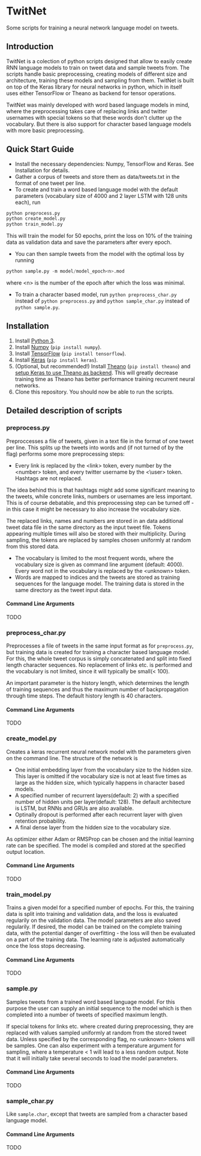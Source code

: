 # TwitNet
Some scripts for training a neural network language model on tweets.

## Introduction
TwitNet is a colection of python scripts designed that allow to easily create RNN language models to train on tweet data and sample tweets from. The scripts handle basic preprocessing, creating models of different size and architecture, training these models and sampling from them. TwitNet is built on top of the Keras library for neural networks in python, which in itself uses either TensorFlow or Theano as backend for tensor operations.

TwitNet was mainly developed with word based language models in mind, where the preprocessing takes care of replacing links and twitter usernames with special tokens so that these words don't clutter up the vocabulary. But there is also support for character based language models with more basic preprocessing.

## Quick Start Guide
* Install the necessary dependencies: Numpy, TensorFlow and Keras. See Installation for details.
* Gather a corpus of tweets and store them as data/tweets.txt in the format of one tweet per line.
* To create and train a word based language model with the default parameters (vocabulary size of 4000 and 2 layer LSTM with 128 units each), run
 
 ```python
 python preprocess.py
 python create_model.py
 python train_model.py
 ```
 
 This will train the model for 50 epochs, print the loss on 10% of the training data as validation data and save the parameters after every epoch. 
* You can then sample tweets from the model with the optimal loss by running

 ```python
 python sample.py -m model/model_epoch<n>.mod
 ```
 
 where \<n\> is the number of the epoch after which the loss was minimal.
* To train a character based model, run `python preprocess_char.py` instead of `python preprocess.py` and `python sample_char.py` instead of `python sample.py`.

## Installation
1. Install [Python 3](https://www.python.org).
2. Install [Numpy](http://www.numpy.org) (`pip install numpy`).
3. Install [TensorFlow](https://www.tensorflow.org) (`pip install tensorflow`).
4. Install [Keras](https://keras.io) (`pip install keras`).
5. (Optional, but recommended!) Install [Theano](http://deeplearning.net/software/theano/) (`pip install theano`) and [setup Keras to use Theano as backend](https://keras.io/#switching-from-tensorflow-to-theano). This will greatly decrease training time as Theano has better performance training recurrent neural networks.
6. Clone this repository. You should now be able to run the scripts.

## Detailed description of scripts
### preprocess.py
Preproccesses a file of tweets, given in a text file in the format of one tweet per line. This splits up the tweets into words and (if not turned of by the flag) performs some more preprocessing steps: 

* Every link is replaced by the \<link\> token, every number by the \<number\> token, and every twitter username by the <\user\> token. Hashtags are not replaced. 

 The idea behind this is that hashtags might add some significant meaning to the tweets, while concrete links, numbers or usernames are less important. This is of course debatable, and this preprocessing step can be turned off - in this case it might be necessary to also increase the vocabulary size.
 
 The replaced links, names and numbers are stored in an data additional tweet data file in the same directory as the input tweet file. Tokens appearing multiple times will also be stored with their multiplicity. During sampling, the tokens are replaced by samples chosen uniformly at random from this stored data.
* The vocabulary is limited to the most frequent words, where the vocabulary size is given as command line argument (default: 4000). Every word not in the vocabulary is replaced by the \<unknown\> token.
* Words are mapped to indices and the tweets are stored as training sequences for the language model. The training data is stored in the same directory as the tweet input data.

#### Command Line Arguments
TODO
### preprocess_char.py
Preprocesses a file of tweets in the same input format as for `preprocess.py`, but training data is created for training a character based language model. For this, the whole tweet corpus is simply concatenated and split into fixed length character sequences. No replacement of links etc. is performed and the vocabulary is not limited, since it will typically be small(\< 100). 

An important parameter is the history length, which determines the length of training sequences and thus the maximum number of backpropagation through time steps. The default history length is 40 characters.
#### Command Line Arguments
TODO
### create_model.py
Creates a keras recurrent neural network model with the parameters given on the command line. The structure of the network is

* One initial embedding layer from the vocabulary size to the hidden size. This layer is omitted if the vocabulary size is not at least five times as large as the hidden size, which typically happens in character based models.
* A specified number of recurrent layers(default: 2) with a specified number of hidden units per layer(default: 128). The default architecture is LSTM, but RNNs and GRUs are also available.
* Optinally dropout is performed after each recurrent layer with given retention probability.
* A final dense layer from the hidden size to the vocabulary size.

As optimizer either Adam or RMSProp can be chosen and the initial learning rate can be specified. The model is compiled and stored at the specified output location.
#### Command Line Arguments
TODO
### train_model.py
Trains a given model for a specified number of epochs. For this, the training data is split into training and validation data, and the loss is evaluated regularily on the validation data. The model parameters are also saved regularily. If desired, the model can be trained on the complete training data, with the potential danger of overfitting - the loss will then be evaluated on a part of the training data. The learning rate is adjusted automatically once the loss stops decreasing.
#### Command Line Arguments
TODO
### sample.py
Samples tweets from a trained word based language model. For this purpose the user can supply an initial sequence to the model which is then completed into a number of tweets of specified maximum length. 

If special tokens for links etc. where created during preprocessing, they are replaced with values sampled uniformly at random from the stored tweet data. Unless specified by the corresponding flag, no \<unknown\> tokens will be samples. One can also experiment with a temperature argument for sampling, where a temperature < 1 will lead to a less random output. Note that it will initially take several seconds to load the model parameters.
#### Command Line Arguments
TODO
### sample_char.py
Like `sample.char`, except that tweets are sampled from a character based language model. 
#### Command Line Arguments
TODO
